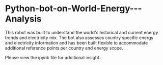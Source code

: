 # Python-bot-on-World-Energy---Analysis
This robot was built to understand the world's historical and current energy trends and electricity mix. The bot also assesses country specific energy and electricity information and has been built flexible to accommodate additional reference points per country and energy scope.

Please view the ipynb file for additional insight.
